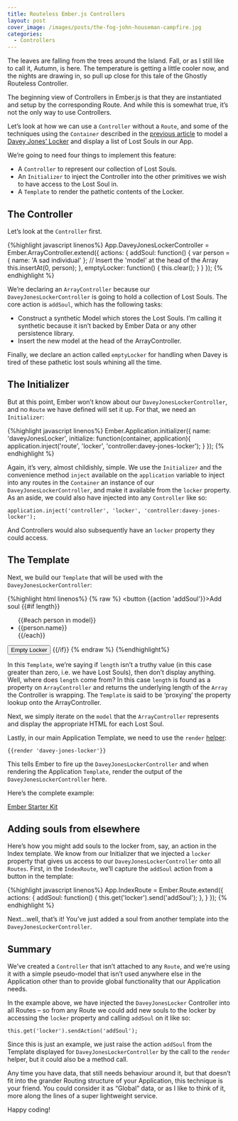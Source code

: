 ```yaml
---
title: Routeless Ember.js Controllers
layout: post
cover_image: /images/posts/the-fog-john-houseman-campfire.jpg
categories:
  - Controllers
---
```

The leaves are falling from the trees around the Island. Fall, or as I still like to call it, Autumn, is here. The temperature is getting a little cooler now, and the nights are drawing in, so pull up close for this tale of the Ghostly Routeless Controller.

<!--more-->

The beginning view of Controllers in Ember.js is that they are instantiated and setup by the corresponding Route. And while this is somewhat true, it&#8217;s not the only way to use Controllers.

Let&#8217;s look at how we can use a `Controller` without a `Route`, and some of the techniques using the `Container` described in the [previous article][1] to model a [Davey Jones&#8217; Locker][2] and display a list of Lost Souls in our App.

We&#8217;re going to need four things to implement this feature:

  * A `Controller` to represent our collection of Lost Souls.
  * An `Initializer` to inject the Controller into the other primitives we wish to have access to the Lost Soul in.
  * A `Template` to render the pathetic contents of the Locker.

## The Controller

Let&#8217;s look at the `Controller` first.

{%highlight javascript linenos%}
App.DaveyJonesLockerController = Ember.ArrayController.extend({
  actions: {
    addSoul: function() {
      var person = {
        name: 'A sad individual'
      };
      // Insert the 'model' at the head of the Array
      this.insertAt(0, person);
    },
    emptyLocker: function() {
      this.clear();
    }
  }
});
{% endhighlight %}

We&#8217;re declaring an `ArrayController` because our `DaveyJonesLockerController` is going to hold a collection of Lost Souls. The core action is `addSoul`, which has the following tasks:

  * Construct a synthetic Model which stores the Lost Souls. I&#8217;m calling it synthetic because it isn&#8217;t backed by Ember Data or any other persistence library.
  * Insert the new model at the head of the ArrayController.

Finally, we declare an action called `emptyLocker` for handling when Davey is tired of these pathetic lost souls whining all the time.

## The Initializer

But at this point, Ember won&#8217;t know about our `DaveyJonesLockerController`, and no `Route` we have defined will set it up. For that, we need an `Initializer`:

{%highlight javascript linenos%}
Ember.Application.initializer({
  name: 'daveyJonesLocker',
  initialize: function(container, application){
    application.inject('route', 'locker', 'controller:davey-jones-locker');
  }
});
{% endhighlight %}

Again, it&#8217;s very, almost childishly, simple. We use the `Initializer` and the convenience method `inject` available on the `application` variable to inject into any routes in the `Container` an instance of our `DaveyJonesLockerController`, and make it available from the `locker` property. As an aside, we could also have injected into any `Controller` like so:

`application.inject('controller', 'locker', 'controller:davey-jones-locker');`

And Controllers would also subsequently have an `locker` property they could access.

## The Template

Next, we build our `Template` that will be used with the `DaveyJonesLockerController`:

{%highlight html linenos%}
{% raw %}
<button {{action 'addSoul'}}>Add soul</button>
{{#if length}}
  <ul class='soul-list'>
    {{#each person in model}}
      <li>{{person.name}}</li>
    {{/each}}
  </ul>
  <button class='flush-locker' {{action 'emptyLocker'}}>Empty Locker</button>
{{/if}}
{% endraw %}
{%endhighlight%}

In this `Template`, we&#8217;re saying if `length` isn&#8217;t a truthy value (in this case greater than zero, i.e. we have Lost Souls), then don&#8217;t display anything. Well, where does `length` come from? In this case `length` is found as a property on `ArrayController` and returns the underlying length of the `Array` the Controller is wrapping. The `Template` is said to be &#8216;proxying&#8217; the property lookup onto the ArrayController.

Next, we simply iterate on the `model` that the `ArrayController` represents and display the appropriate HTML for each Lost Soul.

Lastly, in our main Application Template, we need to use the `render` [helper][3]:

    {{render 'davey-jones-locker'}}


This tells Ember to fire up the `DaveyJonesLockerController` and when rendering the Application `Template`, render the output of the `DaveyJonesLockerController` here.

Here&#8217;s the complete example:

<a class="jsbin-embed" href="http://emberjs.jsbin.com/fubocuniquno/4/embed?output">Ember Starter Kit</a><script src="http://static.jsbin.com/js/embed.js"></script>

## Adding souls from elsewhere

Here&#8217;s how you might add souls to the locker from, say, an action in the Index template. We know from our Initializer that we injected a `locker` property that gives us access to our `DaveyJonesLockerController` onto all `Routes`. First, in the `IndexRoute`, we&#8217;ll capture the `addSoul` action from a button in the template:

{%highlight javascript linenos%}
    App.IndexRoute = Ember.Route.extend({
      actions: {
        addSoul: function() {
          this.get('locker').send('addSoul');
        },
      }
    });
{% endhighlight %}

Next&#8230;well, that&#8217;s it! You&#8217;ve just added a soul from another template into the `DaveyJonesLockerController`.

## Summary

We&#8217;ve created a `Controller` that isn&#8217;t attached to any `Route`, and we&#8217;re using it with a simple pseudo-model that isn&#8217;t used anywhere else in the Application other than to provide global functionality that our Application needs.

In the example above, we have injected the `DaveyJonesLocker` Controller into all Routes &#8211; so from any Route we could add new souls to the locker by accessing the `locker` property and calling `addSoul` on it like so:

`this.get('locker').sendAction('addSoul');`

Since this is just an example, we just raise the action `addSoul` from the Template displayed for `DaveyJonesLockerController` by the call to the `render` helper, but it could also be a method call.

Any time you have data, that still needs behaviour around it, but that doesn&#8217;t fit into the grander Routing structure of your Application, this technique is your friend. You could consider it as &#8220;Global&#8221; data, or as I like to think of it, more along the lines of a super lightweight service.

Happy coding!

 [1]: http://ember.zone/beginning-to-understand-the-ember-js-container/
 [2]: http://en.wikipedia.org/wiki/Davy_Jones'_Locker
 [3]: http://emberjs.com/guides/templates/rendering-with-helpers/#toc_comparison-table
